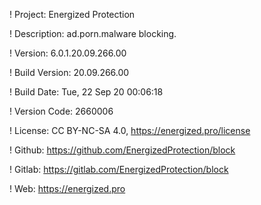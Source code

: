 ! Project: Energized Protection

! Description: ad.porn.malware blocking.

! Version: 6.0.1.20.09.266.00

! Build Version: 20.09.266.00

! Build Date: Tue, 22 Sep 20 00:06:18

! Version Code: 2660006

! License: CC BY-NC-SA 4.0, https://energized.pro/license

! Github: https://github.com/EnergizedProtection/block

! Gitlab: https://gitlab.com/EnergizedProtection/block


! Web: https://energized.pro
